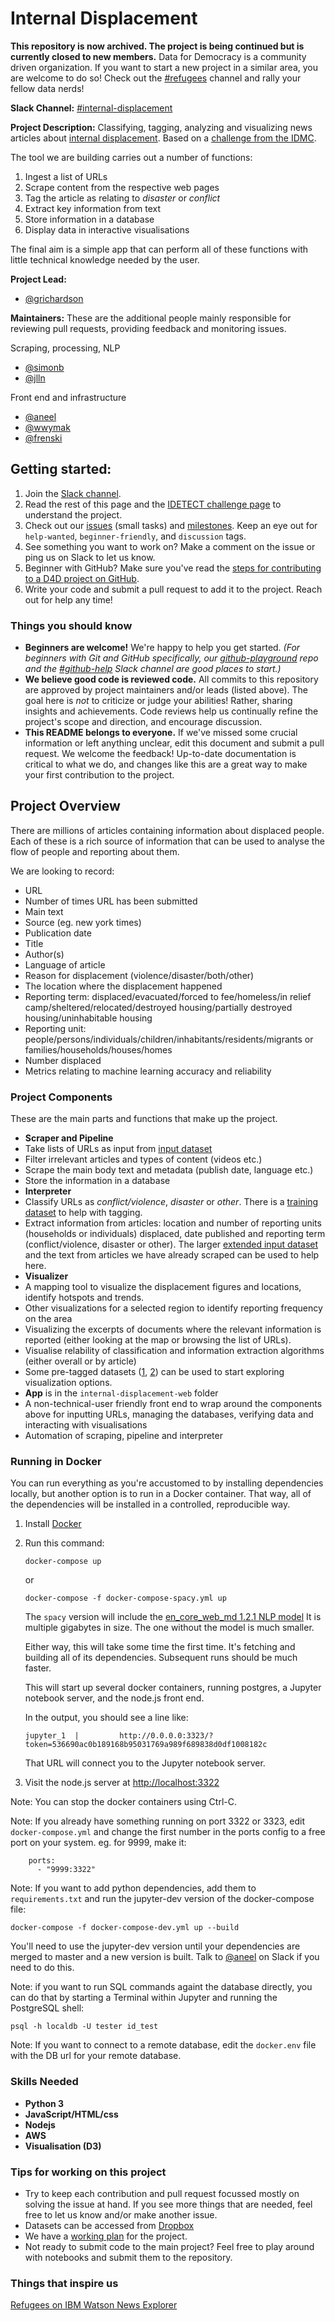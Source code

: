 # Internal Displacement

**This repository is now archived. The project is being continued but is currently closed to new members.**
Data for Democracy is a community driven organization. If you want to start a new project in a similar area, you are welcome to do so! Check out the [#refugees](https://datafordemocracy.slack.com/messages/refugees/) channel and rally your fellow data nerds!

**Slack Channel:** [#internal-displacement](https://datafordemocracy.slack.com/messages/internal-displacement/)

**Project Description:**  Classifying, tagging, analyzing and visualizing news articles about [internal displacement](https://en.wikipedia.org/wiki/Internally_displaced_person). Based on a [challenge from the IDMC](https://web.archive.org/web/20170316043624/https://unite.un.org/ideas/content/idetect).

The tool we are building carries out a number of functions:

1. Ingest a list of URLs
2. Scrape content from the respective web pages
3. Tag the article as relating to *disaster* or *conflict*
4. Extract key information from text
5. Store information in a database
6. Display data in interactive visualisations

The final aim is a simple app that can perform all of these functions with little technical knowledge needed by the user. 

**Project Lead:**  

- [@grichardson](https://datafordemocracy.slack.com/messages/@grichardson/)

**Maintainers:** These are the additional people mainly responsible for reviewing pull requests, providing feedback and monitoring issues.

Scraping, processing, NLP

- [@simonb](https://datafordemocracy.slack.com/messages/@simonb/)
- [@jlln](https://datafordemocracy.slack.com/messages/@jlln/)

Front end and infrastructure

- [@aneel](https://datafordemocracy.slack.com/messages/@aneel/)
- [@wwymak](https://datafordemocracy.slack.com/messages/@wwymak/)
- [@frenski](https://datafordemocracy.slack.com/messages/@frenski/)

## Getting started:

1. Join the [Slack channel]((https://datafordemocracy.slack.com/messages/internal-displacement/)).
2. Read the rest of this page and the [IDETECT challenge page](https://web.archive.org/web/20170316043624/https://unite.un.org/ideas/content/idetect) to understand the project.
3. Check out our [issues](https://github.com/Data4Democracy/internal-displacement/issues) (small tasks) and [milestones](https://github.com/Data4Democracy/internal-displacement/milestones). Keep an eye out for `help-wanted`, `beginner-friendly`, and `discussion` tags. 
4. See something you want to work on? Make a comment on the issue or ping us on Slack to let us know.
5. Beginner with GitHub? Make sure you've read the [steps for contributing to a D4D project on GitHub](https://github.com/Data4Democracy/github-playground).
6. Write your code and submit a pull request to add it to the project. Reach out for help any time!

### Things you should know

* **Beginners are welcome!** We're happy to help you get started. *(For beginners with Git and GitHub specifically, our [github-playground](https://github.com/Data4Democracy/github-playground) repo and the [#github-help](https://datafordemocracy.slack.com/messages/github-help/) Slack channel are good places to start.)*
* **We believe good code is reviewed code.** All commits to this repository are approved by project maintainers and/or leads (listed above). The goal here is *not* to criticize or judge your abilities! Rather, sharing insights and achievements. Code reviews help us continually refine the project's scope and direction, and encourage discussion.
* **This README belongs to everyone.** If we've missed some crucial information or left anything unclear, edit this document and submit a pull request. We welcome the feedback! Up-to-date documentation is critical to what we do, and changes like this are a great way to make your first contribution to the project.

## Project Overview

There are millions of articles containing information about displaced people. Each of these is a rich source of information that can be used to analyse the flow of people and reporting about them. 

We are looking to record:

- URL
- Number of times URL has been submitted
- Main text
- Source (eg. new york times)
- Publication date
- Title
- Author(s)
- Language of article
- Reason for displacement (violence/disaster/both/other)
- The location where the displacement happened
- Reporting term: displaced/evacuated/forced to fee/homeless/in relief camp/sheltered/relocated/destroyed housing/partially destroyed housing/uninhabitable housing
- Reporting unit: people/persons/individuals/children/inhabitants/residents/migrants or families/households/houses/homes
- Number displaced
- Metrics relating to machine learning accuracy and reliability

### Project Components

These are the main parts and functions that make up the project.

* **Scraper and Pipeline**
 * Take lists of URLs as input from [input dataset](https://www.dropbox.com/s/c2vzdzrljlrn3y0/idmc_uniteideas_input_url.csv?dl=0)
 * Filter irrelevant articles and types of content (videos etc.)
 * Scrape the main body text and metadata (publish date, language etc.)
 * Store the information in a database
* **Interpreter**
 * Classify URLs as *conflict/violence*, *disaster* or *other*. There is a [training dataset](https://www.dropbox.com/s/50sgd3mztuhf5f6/training_dataset.csv?dl=0) to help with tagging.
 * Extract information from articles: location and number of reporting units (households or individuals) displaced, date published and reporting term (conflict/violence, disaster or other). The larger [extended input dataset](https://www.dropbox.com/s/2qt52uy1g3ci4rr/idmc_uniteideas_input_full.csv?dl=0) and the text from articles we have already scraped can be used to help here.
* **Visualizer**
 * A mapping tool to visualize the displacement figures and locations, identify hotspots and trends.
 * Other visualizations for a selected region to identify reporting frequency on the area
 * Visualizing the excerpts of documents where the relevant information is reported (either looking at the map or browsing the list of URLs).
 * Visualise relability of classification and information extraction algorithms (either overall or by article)
 * Some pre-tagged datasets ([1](https://www.dropbox.com/s/p42dq6gxvdugo3d/counts_displaced_idmc_uniteideas_input_full_conflict_tag.csv?dl=0), [2](https://www.dropbox.com/s/0h71jlfc5tmm7bk/counts_evacuation_idmc_uniteideas_input_full_conflict_tag.csv?dl=0)) can be used to start exploring visualization options.
* **App** is in the `internal-displacement-web` folder
 * A non-technical-user friendly front end to wrap around the components above for inputting URLs, managing the databases, verifying data and interacting with visualisations
 * Automation of scraping, pipeline and interpreter

### Running in Docker

You can run everything as you're accustomed to by installing dependencies locally, but
another option is to run in a Docker container. That way, all of the dependencies will
be installed in a controlled, reproducible way.

1. Install [Docker](https://www.docker.com/products/overview)

2. Run this command:

   ```
   docker-compose up
   ```

   or

   ```
   docker-compose -f docker-compose-spacy.yml up
   ```

   The `spacy` version will include the [en_core_web_md 1.2.1 NLP model](https://github.com/explosion/spacy-models)
   It is multiple gigabytes in size. The one without the model is much smaller.

   Either way, this will take some time the first time. It's fetching and building
   all of its dependencies. Subsequent runs should be much faster.

   This will start up several docker containers, running postgres, a Jupyter notebook server, and the node.js
   front end.

   In the output, you should see a line like:
   ```
   jupyter_1  |         http://0.0.0.0:3323/?token=536690ac0b189168b95031769a989f689838d0df1008182c
   ```

   That URL will connect you to the Jupyter notebook server.


4. Visit the node.js server at [http://localhost:3322](http://localhost:3322)

Note: You can stop the docker containers using Ctrl-C.

Note: If you already have something running on port 3322 or 3323, edit `docker-compose.yml` and change the first
number in the ports config to a free port on your system. eg. for 9999, make it:
```
    ports:
      - "9999:3322"
```

Note: If you want to add python dependencies, add them to `requirements.txt` and run the jupyter-dev version
of the docker-compose file:

```
docker-compose -f docker-compose-dev.yml up --build
```

You'll need to use the jupyter-dev version until your dependencies are merged to master and a new version is
built. Talk to [@aneel](https://datafordemocracy.slack.com/messages/@aneel/) on Slack if you need to do this.

Note: if you want to run SQL commands againt the database directly, you can do
that by starting a Terminal within Jupyter and running the PostgreSQL shell:

```
psql -h localdb -U tester id_test
```

Note: If you want to connect to a remote database, edit the `docker.env` file with the DB url for your remote database.


### Skills Needed

- **Python 3**
- **JavaScript/HTML/css**
- **Nodejs**
- **AWS**
- **Visualisation (D3)**

### Tips for working on this project

- Try to keep each contribution and pull request focussed mostly on solving the issue at hand. If you see more things that are needed, feel free to let us know and/or make another issue.
- Datasets can be accessed from [Dropbox](https://www.dropbox.com/sh/59lyts9d4ar1jcc/AADMyxDSQC_NGbpaPiuDGJ2ha?dl=0)
- We have a [working plan](workplan.md) for the project.
- Not ready to submit code to the main project? Feel free to play around with notebooks and submit them to the repository.


### Things that inspire us

[Refugees on IBM Watson News Explorer](http://news-explorer.mybluemix.net/?query=Refugees&type=unconstrained)
